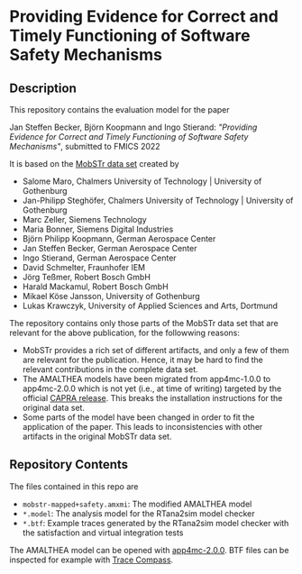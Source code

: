 # Providing Evidence for Correct and Timely Functioning of Software Safety Mechanisms

## Description
This repository contains the evaluation model for the paper

Jan Steffen Becker, Björn Koopmann and Ingo Stierand: *"Providing Evidence for Correct and Timely Functioning of Software Safety Mechanisms"*, submitted to FMICS 2022

It is based on the [MobSTr data set](https://github.com/panorama-research/mobstr-dataset/releases/tag/2021-06) created by 

* Salome Maro, Chalmers University of Technology | University of Gothenburg
* Jan-Philipp Steghöfer, Chalmers University of Technology | University of Gothenburg
* Marc Zeller, Siemens Technology
* Maria Bonner, Siemens Digital Industries
* Björn Philipp Koopmann, German Aerospace Center
* Jan Steffen Becker, German Aerospace Center
* Ingo Stierand, German Aerospace Center
* David Schmelter, Fraunhofer IEM
* Jörg Teßmer, Robert Bosch GmbH
* Harald Mackamul, Robert Bosch GmbH
* Mikael Köse Jansson, University of Gothenburg
* Lukas Krawczyk, University of Applied Sciences and Arts, Dortmund

The repository contains only those parts of the MobSTr data set that are relevant for the above publication, for the followwing reasons:

* MobSTr provides a rich set of different artifacts, and only a few of them are relevant for the publication. Hence, it may be hard to find the relevant contributions in the complete data set.
* The AMALTHEA models have been migrated from app4mc-1.0.0 to app4mc-2.0.0 which is not yet (i.e., at time of writing) targeted by the official [CAPRA release](https://projects.eclipse.org/projects/modeling.capra/releases/0.8.2). This breaks the installation instructions for the original data set. 
* Some parts of the model have been changed in order to fit the application of the paper. This leads to inconsistencies with other artifacts in the original MobSTr data set. 

## Repository Contents

The files contained in this repo are

* `mobstr-mapped+safety.amxmi`: The modified AMALTHEA model
* `*.model`: The analysis model for the RTana2sim model checker
* `*.btf`: Example traces generated by the RTana2sim model checker with the satisfaction and virtual integration tests

The AMALTHEA model can be opened with [app4mc-2.0.0](https://www.eclipse.org/app4mc/downloads/). BTF files can be inspected for example with [Trace Compass](https://www.eclipse.org/tracecompass/).
